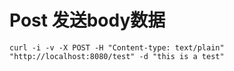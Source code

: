 # Post 发送body数据
    curl -i -v -X POST -H "Content-type: text/plain"   "http://localhost:8080/test" -d "this is a test"
